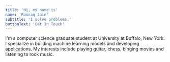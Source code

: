```yaml
---
title: 'Hi, my name is'
name: 'Raunaq Jain'
subtitle: 'I solve problems.'
buttonText: 'Get In Touch'
---
```


I'm a computer science graduate student at University at Buffalo, New York. I specialize in building machine learning models and developing applications. My interests include playing guitar, chess, binging movies and listening to rock music.
